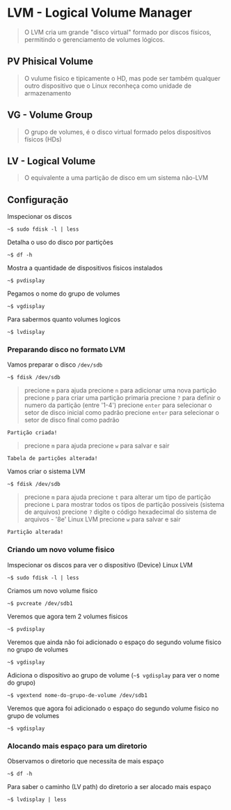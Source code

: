# LVM - Logical Volume Manager

> O LVM cria um grande "disco virtual"
> formado por discos físicos, permitindo
> o gerenciamento de volumes lógicos.

## PV Phisical Volume

> O vulume fisico e tipicamente o HD, mas
> pode ser também qualquer outro dispositivo
> que o Linux reconheça como unidade de
> armazenamento

## VG - Volume Group

> O grupo de volumes, é o disco virtual formado
> pelos dispositivos físicos (HDs)

## LV - Logical Volume

> O equivalente a uma partição de disco
> em um sistema não-LVM

## Configuração

Imspecionar os discos

`~$ sudo fdisk -l | less`

Detalha o uso do disco por partições

`~$ df -h`

Mostra a quantidade de dispositivos fisicos instalados

`~$ pvdisplay`

Pegamos o nome do grupo de volumes

`~$ vgdisplay`

Para  sabermos quanto volumes logicos

`~$ lvdisplay`

### Preparando disco no formato LVM

Vamos preparar o disco `/dev/sdb`

`~$ fdisk /dev/sdb`

> precione `m` para ajuda
> precione `n` para adicionar uma nova partição
> precione `p` para criar uma partição primaria
> precione `?` para definir o numero da partição (entre '1-4')
> precione `enter` para selecionar o setor de disco inicial como padrão
> precione `enter` para selecionar o setor de disco final como padrão

    Partição criada!

> precione `m` para ajuda
> precione `w` para salvar e sair

    Tabela de partições alterada!

Vamos criar o sistema LVM

`~$ fdisk /dev/sdb`

> precione `m` para ajuda
> precione `t` para alterar um tipo de partição
> precione `L` para mostrar todos os tipos de partição possiveis (sistema de arquivos)
> precione `?` digite o código hexadecimal do sistema de arquivos - '8e' Linux LVM
> precione `w` para salvar e sair

    Partição alterada!

### Criando um novo volume fisico

Imspecionar os discos para ver o dispositivo (Device) Linux LVM

`~$ sudo fdisk -l | less`

Criamos um novo volume fisico

`~$ pvcreate /dev/sdb1`

Veremos que agora tem 2 volumes fisicos

`~$ pvdisplay`

Veremos que ainda não foi adicionado o espaço do segundo volume fisico no grupo de volumes

`~$ vgdisplay`

Adiciona o dispositivo ao grupo de volume (`~$ vgdisplay` para ver o nome do grupo)

`~$ vgextend nome-do-grupo-de-volume /dev/sdb1`

Veremos que agora foi adicionado o espaço do segundo volume fisico no grupo de volumes

`~$ vgdisplay`

### Alocando mais espaço para um diretorio

Observamos o diretorio que necessita de mais espaço

`~$ df -h`

Para saber o caminho (LV path) do diretorio a ser alocado mais espaço

`~$ lvdisplay | less`
